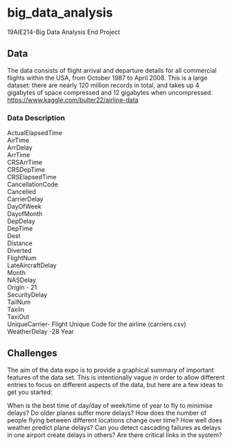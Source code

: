 # big_data_analysis
19AIE214-Big Data Analysis End Project

## Data
The data consists of flight arrival and departure details for all commercial flights within the USA, from October 1987 to April 2008. This is a large dataset: there are nearly 120 million records in total, and takes up 4 gigabytes of space compressed and 12 gigabytes when uncompressed.
https://www.kaggle.com/bulter22/airline-data

### Data Description

ActualElapsedTime  
AirTime   
ArrDelay   
ArrTime   
CRSArrTime   
CRSDepTime   
CRSElapsedTime   
CancellationCode   
Cancelled   
CarrierDelay   
DayOfWeek   
DayofMonth  
DepDelay   
DepTime   
Dest   
Distance   
Diverted   
FlightNum   
LateAircraftDelay   
Month   
NASDelay   
Origin - 21  
SecurityDelay   
TailNum   
TaxiIn   
TaxiOut   
UniqueCarrier- Flight Unique Code for the airline (carriers.csv)    
WeatherDelay -28 
Year  

## Challenges
The aim of the data expo is to provide a graphical summary of important features of the data set. This is intentionally vague in order to allow different entries to focus on different aspects of the data, but here are a few ideas to get you started:

  When is the best time of day/day of week/time of year to fly to minimise delays?
  Do older planes suffer more delays?
  How does the number of people flying between different locations change over time?
  How well does weather predict plane delays?
  Can you detect cascading failures as delays in one airport create delays in others? Are there critical links in the system?

